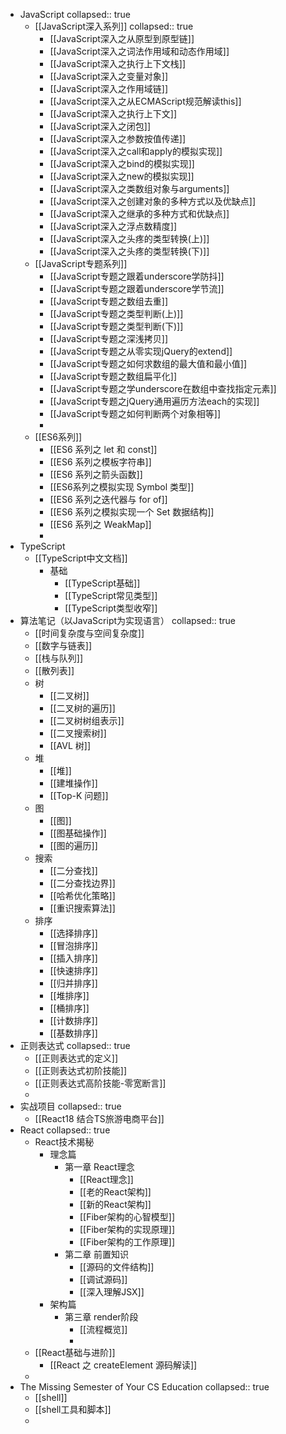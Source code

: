 - JavaScript
  collapsed:: true
	- [[JavaScript深入系列]]
	  collapsed:: true
		- [[JavaScript深入之从原型到原型链]]
		- [[JavaScript深入之词法作用域和动态作用域]]
		- [[JavaScript深入之执行上下文栈]]
		- [[JavaScript深入之变量对象]]
		- [[JavaScript深入之作用域链]]
		- [[JavaScript深入之从ECMAScript规范解读this]]
		- [[JavaScript深入之执行上下文]]
		- [[JavaScript深入之闭包]]
		- [[JavaScript深入之参数按值传递]]
		- [[JavaScript深入之call和apply的模拟实现]]
		- [[JavaScript深入之bind的模拟实现]]
		- [[JavaScript深入之new的模拟实现]]
		- [[JavaScript深入之类数组对象与arguments]]
		- [[JavaScript深入之创建对象的多种方式以及优缺点]]
		- [[JavaScript深入之继承的多种方式和优缺点]]
		- [[JavaScript深入之浮点数精度]]
		- [[JavaScript深入之头疼的类型转换(上)]]
		- [[JavaScript深入之头疼的类型转换(下)]]
	- [[JavaScript专题系列]]
		- [[JavaScript专题之跟着underscore学防抖]]
		- [[JavaScript专题之跟着underscore学节流]]
		- [[JavaScript专题之数组去重]]
		- [[JavaScript专题之类型判断(上)]]
		- [[JavaScript专题之类型判断(下)]]
		- [[JavaScript专题之深浅拷贝]]
		- [[JavaScript专题之从零实现jQuery的extend]]
		- [[JavaScript专题之如何求数组的最大值和最小值]]
		- [[JavaScript专题之数组扁平化]]
		- [[JavaScript专题之学underscore在数组中查找指定元素]]
		- [[JavaScript专题之jQuery通用遍历方法each的实现]]
		- [[JavaScript专题之如何判断两个对象相等]]
		-
	- [[ES6系列]]
		- [[ES6 系列之 let 和 const]]
		- [[ES6 系列之模板字符串]]
		- [[ES6 系列之箭头函数]]
		- [[ES6系列之模拟实现 Symbol 类型]]
		- [[ES6 系列之迭代器与 for of]]
		- [[ES6 系列之模拟实现一个 Set 数据结构]]
		- [[ES6 系列之 WeakMap]]
		-
- TypeScript
	- [[TypeScript中文文档]]
		- 基础
			- [[TypeScript基础]]
			- [[TypeScript常见类型]]
			- [[TypeScript类型收窄]]
- 算法笔记（以JavaScript为实现语言）
  collapsed:: true
	- [[时间复杂度与空间复杂度]]
	- [[数字与链表]]
	- [[栈与队列]]
	- [[散列表]]
	- 树
		- [[二叉树]]
		- [[二叉树的遍历]]
		- [[二叉树树组表示]]
		- [[二叉搜索树]]
		- [[AVL 树]]
	- 堆
		- [[堆]]
		- [[建堆操作]]
		- [[Top-K 问题]]
	- 图
		- [[图]]
		- [[图基础操作]]
		- [[图的遍历]]
	- 搜索
		- [[二分查找]]
		- [[二分查找边界]]
		- [[哈希优化策略]]
		- [[重识搜索算法]]
	- 排序
		- [[选择排序]]
		- [[冒泡排序]]
		- [[插入排序]]
		- [[快速排序]]
		- [[归并排序]]
		- [[堆排序]]
		- [[桶排序]]
		- [[计数排序]]
		- [[基数排序]]
- 正则表达式
  collapsed:: true
	- [[正则表达式的定义]]
	- [[正则表达式初阶技能]]
	- [[正则表达式高阶技能-零宽断言]]
	-
- 实战项目
  collapsed:: true
	- [[React18 结合TS旅游电商平台]]
- React
  collapsed:: true
	- React技术揭秘
		- 理念篇
			- 第一章 React理念
				- [[React理念]]
				- [[老的React架构]]
				- [[新的React架构]]
				- [[Fiber架构的心智模型]]
				- [[Fiber架构的实现原理]]
				- [[Fiber架构的工作原理]]
			- 第二章 前置知识
				- [[源码的文件结构]]
				- [[调试源码]]
				- [[深入理解JSX]]
		- 架构篇
			- 第三章 render阶段
				- [[流程概览]]
				-
	- [[React基础与进阶]]
		- [[React 之 createElement 源码解读]]
	-
- The Missing Semester of Your CS Education
  collapsed:: true
	- [[shell]]
	- [[shell工具和脚本]]
	-